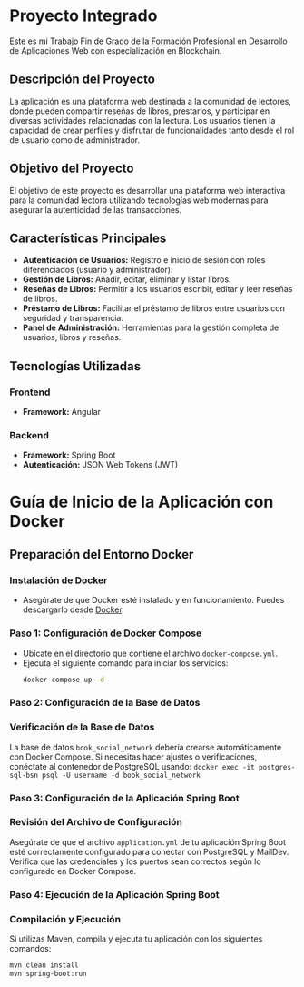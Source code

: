 # Proyecto Integrado
Este es mi Trabajo Fin de Grado de la Formación Profesional en Desarrollo de Aplicaciones Web con especialización en Blockchain.

## Descripción del Proyecto
La aplicación es una plataforma web destinada a la comunidad de lectores, donde pueden compartir reseñas de libros, prestarlos, y participar en diversas actividades relacionadas con la lectura. Los usuarios tienen la capacidad de crear perfiles y disfrutar de funcionalidades tanto desde el rol de usuario como de administrador.

## Objetivo del Proyecto
El objetivo de este proyecto es desarrollar una plataforma web interactiva para la comunidad lectora utilizando tecnologías web modernas para asegurar la autenticidad de las transacciones.

## Características Principales
- **Autenticación de Usuarios:** Registro e inicio de sesión con roles diferenciados (usuario y administrador).
- **Gestión de Libros:** Añadir, editar, eliminar y listar libros.
- **Reseñas de Libros:** Permitir a los usuarios escribir, editar y leer reseñas de libros.
- **Préstamo de Libros:** Facilitar el préstamo de libros entre usuarios con seguridad y transparencia.
- **Panel de Administración:** Herramientas para la gestión completa de usuarios, libros y reseñas.

## Tecnologías Utilizadas
### Frontend
- **Framework:** Angular

### Backend
- **Framework:** Spring Boot
- **Autenticación:** JSON Web Tokens (JWT)


# Guía de Inicio de la Aplicación con Docker

## Preparación del Entorno Docker
### Instalación de Docker
- Asegúrate de que Docker esté instalado y en funcionamiento. Puedes descargarlo desde [Docker](https://www.docker.com/products/docker-desktop).

### Paso 1: Configuración de Docker Compose
- Ubícate en el directorio que contiene el archivo `docker-compose.yml`.
- Ejecuta el siguiente comando para iniciar los servicios:
  ```bash
  docker-compose up -d

### Paso 2: Configuración de la Base de Datos
### Verificación de la Base de Datos
La base de datos `book_social_network` debería crearse automáticamente con Docker Compose. Si necesitas hacer ajustes o verificaciones, conéctate al contenedor de PostgreSQL usando:
`docker exec -it postgres-sql-bsn psql -U username -d book_social_network`

### Paso 3: Configuración de la Aplicación Spring Boot
### Revisión del Archivo de Configuración
Asegúrate de que el archivo `application.yml` de tu aplicación Spring Boot esté correctamente configurado para conectar con PostgreSQL y MailDev. Verifica que las credenciales y los puertos sean correctos según lo configurado en Docker Compose.

### Paso 4: Ejecución de la Aplicación Spring Boot
### Compilación y Ejecución
Si utilizas Maven, compila y ejecuta tu aplicación con los siguientes comandos:

```bash
mvn clean install
mvn spring-boot:run



